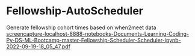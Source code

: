 # Fellowship-AutoScheduler
Generate fellowship cohort times based on when2meet data
[screencapture-localhost-8888-notebooks-Documents-Learning-Coding-Py-DS-ML-Bootcamp-master-Fellowship-Scheduler-Scheduler-ipynb-2022-09-19-18_05_47.pdf](https://github.com/AlexDial624/Fellowship-AutoScheduler/files/9602858/screencapture-localhost-8888-notebooks-Documents-Learning-Coding-Py-DS-ML-Bootcamp-master-Fellowship-Scheduler-Scheduler-ipynb-2022-09-19-18_05_47.pdf)
